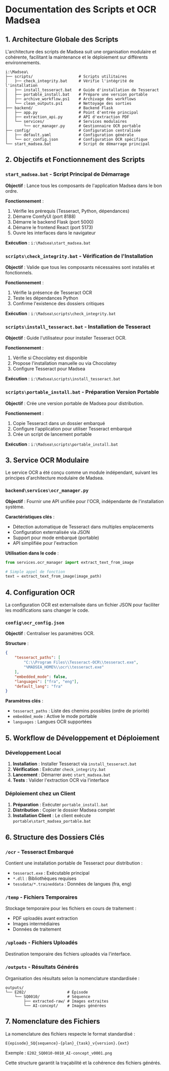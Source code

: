 # Documentation des Scripts et OCR Madsea

## 1. Architecture Globale des Scripts

L'architecture des scripts de Madsea suit une organisation modulaire et cohérente, facilitant la maintenance et le déploiement sur différents environnements.

```
i:\Madsea\
├── scripts/                    # Scripts utilitaires
│   ├── check_integrity.bat     # Vérifie l'intégrité de l'installation
│   ├── install_tesseract.bat   # Guide d'installation de Tesseract
│   ├── portable_install.bat    # Prépare une version portable
│   ├── archive_workflow.ps1    # Archivage des workflows
│   └── clean_outputs.ps1       # Nettoyage des sorties
├── backend/                    # Backend Flask
│   ├── app.py                  # Point d'entrée principal
│   ├── extraction_api.py       # API d'extraction PDF
│   └── services/               # Services modulaires
│       └── ocr_manager.py      # Gestionnaire OCR portable
├── config/                     # Configuration centralisée
│   ├── default.yaml            # Configuration générale
│   └── ocr_config.json         # Configuration OCR spécifique
└── start_madsea.bat            # Script de démarrage principal
```

## 2. Objectifs et Fonctionnement des Scripts

### `start_madsea.bat` - Script Principal de Démarrage

**Objectif** : Lance tous les composants de l'application Madsea dans le bon ordre.

**Fonctionnement** :
1. Vérifie les prérequis (Tesseract, Python, dépendances)
2. Démarre ComfyUI (port 8188)
3. Démarre le backend Flask (port 5000)
4. Démarre le frontend React (port 5173)
5. Ouvre les interfaces dans le navigateur

**Exécution** : `i:\Madsea\start_madsea.bat`

### `scripts\check_integrity.bat` - Vérification de l'Installation

**Objectif** : Valide que tous les composants nécessaires sont installés et fonctionnels.

**Fonctionnement** :
1. Vérifie la présence de Tesseract OCR
2. Teste les dépendances Python
3. Confirme l'existence des dossiers critiques

**Exécution** : `i:\Madsea\scripts\check_integrity.bat`

### `scripts\install_tesseract.bat` - Installation de Tesseract

**Objectif** : Guide l'utilisateur pour installer Tesseract OCR.

**Fonctionnement** :
1. Vérifie si Chocolatey est disponible
2. Propose l'installation manuelle ou via Chocolatey
3. Configure Tesseract pour Madsea

**Exécution** : `i:\Madsea\scripts\install_tesseract.bat`

### `scripts\portable_install.bat` - Préparation Version Portable

**Objectif** : Crée une version portable de Madsea pour distribution.

**Fonctionnement** :
1. Copie Tesseract dans un dossier embarqué
2. Configure l'application pour utiliser Tesseract embarqué
3. Crée un script de lancement portable

**Exécution** : `i:\Madsea\scripts\portable_install.bat`

## 3. Service OCR Modulaire

Le service OCR a été conçu comme un module indépendant, suivant les principes d'architecture modulaire de Madsea.

### `backend\services\ocr_manager.py`

**Objectif** : Fournir une API unifiée pour l'OCR, indépendante de l'installation système.

**Caractéristiques clés** :
- Détection automatique de Tesseract dans multiples emplacements
- Configuration externalisée via JSON
- Support pour mode embarqué (portable)
- API simplifiée pour l'extraction

**Utilisation dans le code** :
```python
from services.ocr_manager import extract_text_from_image

# Simple appel de fonction
text = extract_text_from_image(image_path)
```

## 4. Configuration OCR

La configuration OCR est externalisée dans un fichier JSON pour faciliter les modifications sans changer le code.

### `config\ocr_config.json`

**Objectif** : Centraliser les paramètres OCR.

**Structure** :
```json
{
    "tesseract_paths": [
        "C:\\Program Files\\Tesseract-OCR\\tesseract.exe",
        "%MADSEA_HOME%\\ocr\\tesseract.exe"
    ],
    "embedded_mode": false,
    "languages": ["fra", "eng"],
    "default_lang": "fra"
}
```

**Paramètres clés** :
- `tesseract_paths` : Liste des chemins possibles (ordre de priorité)
- `embedded_mode` : Active le mode portable
- `languages` : Langues OCR supportées

## 5. Workflow de Développement et Déploiement

### Développement Local

1. **Installation** : Installer Tesseract via `install_tesseract.bat`
2. **Vérification** : Exécuter `check_integrity.bat`
3. **Lancement** : Démarrer avec `start_madsea.bat`
4. **Tests** : Valider l'extraction OCR via l'interface

### Déploiement chez un Client

1. **Préparation** : Exécuter `portable_install.bat`
2. **Distribution** : Copier le dossier Madsea complet
3. **Installation Client** : Le client exécute `portable\start_madsea_portable.bat`

## 6. Structure des Dossiers Clés

### `/ocr` - Tesseract Embarqué

Contient une installation portable de Tesseract pour distribution :
- `tesseract.exe` : Exécutable principal
- `*.dll` : Bibliothèques requises
- `tessdata/*.traineddata` : Données de langues (fra, eng)

### `/temp` - Fichiers Temporaires

Stockage temporaire pour les fichiers en cours de traitement :
- PDF uploadés avant extraction
- Images intermédiaires
- Données de traitement

### `/uploads` - Fichiers Uploadés

Destination temporaire des fichiers uploadés via l'interface.

### `/outputs` - Résultats Générés

Organisation des résultats selon la nomenclature standardisée :
```
outputs/
└── E202/                  # Épisode
    └── SQ0010/            # Séquence
        ├── extracted-raw/ # Images extraites
        └── AI-concept/    # Images générées
```

## 7. Nomenclature des Fichiers

La nomenclature des fichiers respecte le format standardisé :

```
E{episode}_SQ{sequence}-{plan}_{task}_v{version}.{ext}
```

Exemple : `E202_SQ0010-0010_AI-concept_v0001.png`

Cette structure garantit la traçabilité et la cohérence des fichiers générés.